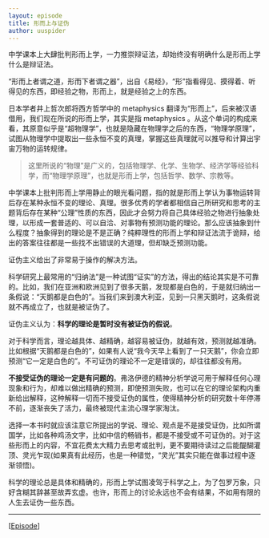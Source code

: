 ```yaml
---
layout: episode
title: 形而上与证伪
author: uuspider
---
```

中学课本上大肆批判形而上学，一力推崇辩证法，却始终没有明确什么是形而上学什么是辩证法。

“形而上者谓之道，形而下者谓之器”，出自《易经》，“形”指看得见、摸得着、听得见的东西，即经验之物，形而上，就是经验之上的东西。

日本学者井上哲次郎将西方哲学中的 metaphysics 翻译为“形而上”，后来被汉语借用，我们现在所说的形而上学，其实是指 metaphysics 。从这个单词的构成来看，其原意似乎是“超物理学”，也就是隐藏在物理学之后的东西，“物理学原理”，试图从物理学中提取出一些永恒不变的真理，掌握这些真理就可以推导和计算出宇宙万物的运转规律。

>这里所说的“物理”是广义的，包括物理学、化学、生物学、经济学等经验科学，而“物理学原理”，也就是形而上学，包括哲学、数学、宗教等。

中学课本上批判形而上学用静止的眼光看问题，指的就是形而上学认为事物运转背后存在某种永恒不变的理论、真理。很多优秀的学者都相信自己所研究和思考的主题背后存在某种“公理”性质的东西，因此才会努力将自己具体经验之物进行抽象处理，以形成一套普适的、可以自洽、对事物有预测功能的理论。那么应该抽象到什么程度？抽象得到的理论是不是正确？纯粹理性的形而上学和辩证法流于诡辩，给出的答案往往都是一些找不出错误的大道理，但却缺乏预测功能。

证伪主义给出了非常易于操作的解决方法。

科学研究上最常用的“归纳法”是一种试图“证实”的方法，得出的结论其实是不可靠的。比如，我们在亚洲和欧洲见到了很多天鹅，发现都是白色的，于是就归纳出一条假说：“天鹅都是白色的”。当我们来到澳大利亚，见到一只黑天鹅时，这条假说就不再成立了，也就是被证伪了。

证伪主义认为：**科学的理论是暂时没有被证伪的假说**。

对于科学而言，理论越具体、越精确，越容易被证伪，就越有效，预测就越准确。比如根据“天鹅都是白色的”，如果有人说“我今天早上看到了一只天鹅”，你会立即预测“它一定是白色的”。不可证伪的理论不一定是错误的，却往往都没有用。

**不接受证伪的理论一定是有问题的**。弗洛伊德的精神分析学说可用于解释任何心理现象和行为，却难以做出精确的预测，即使预测失败，也可以在它的理论架构内重新给出解释，这种解释一切而不接受证伪的属性，使得精神分析的研究数十年停滞不前，逐渐丧失了活力，最终被现代主流心理学家淘汰。

选择一本书时就应该注意它所提出的学说、理论、观点是不是接受证伪，比如所谓国学，比如各种鸡汤文字，比如中信的畅销书，都是不接受或不可证伪的。对于这些形而上的内容，不宜花费太大精力去思考或批判，更不要期待读过之后能醍醐灌顶、灵光乍现(如果真有此经历，也是一种错觉，“灵光”其实只能在做事过程中逐渐领悟)。

科学的理论总是具体和精确的，形而上学试图凌驾于科学之上，为了包罗万象，只好含糊其辞甚至故弄玄虚。也许，形而上的讨论永远也不会有结果，不如用有限的人生去证伪一些东西。

***

[[Episode][episode]]

[episode]:http://about.uuspider.com/2019/06/02/episodeindex.html
